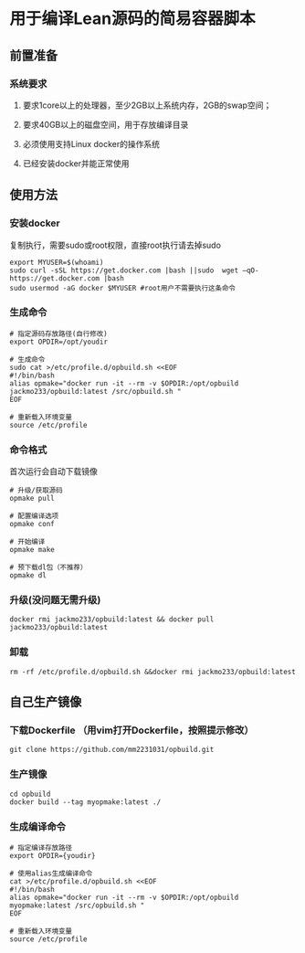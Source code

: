 # 用于编译Lean源码的简易容器脚本

## 前置准备

### 系统要求

1. 要求1core以上的处理器，至少2GB以上系统内存，2GB的swap空间；

2. 要求40GB以上的磁盘空间，用于存放编译目录

3. 必须使用支持Linux docker的操作系统

4. 已经安装docker并能正常使用

## 使用方法


### 安装docker

复制执行，需要sudo或root权限，直接root执行请去掉sudo

    export MYUSER=$(whoami) 
    sudo curl -sSL https://get.docker.com |bash ||sudo  wget –qO- https://get.docker.com |bash 
    sudo usermod -aG docker $MYUSER #root用户不需要执行这条命令

### 生成命令

    # 指定源码存放路径(自行修改)
    export OPDIR=/opt/youdir

    # 生成命令
    sudo cat >/etc/profile.d/opbuild.sh <<EOF
    #!/bin/bash
    alias opmake="docker run -it --rm -v $OPDIR:/opt/opbuild jackmo233/opbuild:latest /src/opbuild.sh "
    EOF
    
    # 重新载入环境变量
    source /etc/profile

### 命令格式

首次运行会自动下载镜像

    # 升级/获取源码
    opmake pull

    # 配置编译选项
    opmake conf

    # 开始编译
    opmake make

    # 预下载dl包（不推荐）
    opmake dl

### 升级(没问题无需升级)

    docker rmi jackmo233/opbuild:latest && docker pull jackmo233/opbuild:latest

### 卸载

    rm -rf /etc/profile.d/opbuild.sh &&docker rmi jackmo233/opbuild:latest
    
## 自己生产镜像

### 下载Dockerfile （用vim打开Dockerfile，按照提示修改）

    git clone https://github.com/mm2231031/opbuild.git

### 生产镜像

    cd opbuild
    docker build --tag myopmake:latest ./

### 生成编译命令

    # 指定编译存放路径
    export OPDIR={youdir}

    # 使用alias生成编译命令
    cat >/etc/profile.d/opbuild.sh <<EOF
    #!/bin/bash
    alias opmake="docker run -it --rm -v $OPDIR:/opt/opbuild myopmake:latest /src/opbuild.sh "
    EOF

    # 重新载入环境变量
    source /etc/profile
